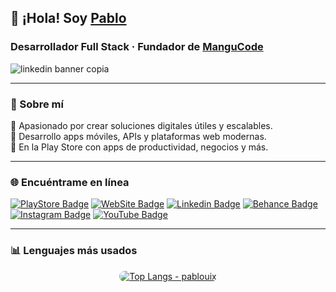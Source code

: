 ## 👋 ¡Hola! Soy <a href="https://cutt.ly/NK9QOSR" target="_blank">Pablo</a>  
### Desarrollador Full Stack · Fundador de <a href="https://mangucode.web.app/" target="_blank">ManguCode</a>

![linkedin banner copia](https://github.com/pablouix/pablouix/assets/97201832/7229a889-21fc-4bd3-90df-c7e91ae387b4)

---

### 🚀 Sobre mí

🎯 Apasionado por crear soluciones digitales útiles y escalables.  
💼 Desarrollo apps móviles, APIs y plataformas web modernas.  
📲 En la Play Store con apps de productividad, negocios y más.  


---

### 🌐 Encuéntrame en línea

[![PlayStore Badge](https://img.shields.io/badge/Google_Play-414141?style=for-the-badge&logo=google-play&logoColor=white)](https://play.google.com/store/apps/dev?id=8081275861133106191)
[![WebSite Badge](https://img.shields.io/badge/website-000000?style=for-the-badge&logo=About.me&logoColor=white)](https://mangucode.web.app/)
[![Linkedin Badge](https://img.shields.io/badge/LinkedIn-0077B5?style=for-the-badge&logo=linkedin&logoColor=white)](https://www.linkedin.com/in/pablouix)
[![Behance Badge](https://img.shields.io/badge/-Behance-blue?style=for-the-badge&logo=behance&logoColor=white)](https://www.behance.net/pablouix)
[![Instagram Badge](https://img.shields.io/badge/Instagram-E4405F?style=for-the-badge&logo=instagram&logoColor=white)](https://www.instagram.com/mangucode)
[![YouTube Badge](https://img.shields.io/badge/YouTube-FF0000?style=for-the-badge&logo=youtube&logoColor=white)](https://www.youtube.com/@mangucode)

---

### 📊 Lenguajes más usados

<p align="center">
  <a href="https://github.com/pablouix">
    <img 
      src="https://github-readme-stats.vercel.app/api/top-langs/?username=pablouix&layout=compact&langs_count=8&theme=react&hide_border=true&bg_color=0D1117" 
      alt="Top Langs - pablouix" 
      style="border-radius: 10px;" />
  </a>
</p>

